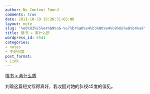 ```yaml
---
author: No Content Found
comments: true
date: 2011-10-30 19:26:31+00:00
layout: note
slug: '%e6%83%85%e4%b9%a6-%e7%b4%a0%e4%bb%80%e4%b9%88%e8%b4%a8'
title: 情书 » 素什么质
wordpress_id: 6541
categories:
- notes
- 不好归类
post_format:
- Link
---
```


[情书 » 素什么质](http://www.drunkpiano-liuyu.net/?p=811)

刘瑜这篇短文写得真好，我收回对她的斜视45度的偏见。
